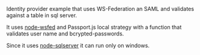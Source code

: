 Identity provider example that uses WS-Federation an SAML and validates against a table in sql server.

It uses [node-wsfed](https://github.com/auth0/node-wsfed) and Passport.js local strategy with a function that validates user name and bcrypted-passwords.

Since it uses [node-sqlserver](https://github.com/WindowsAzure/node-sqlserver) it can run only on windows.
